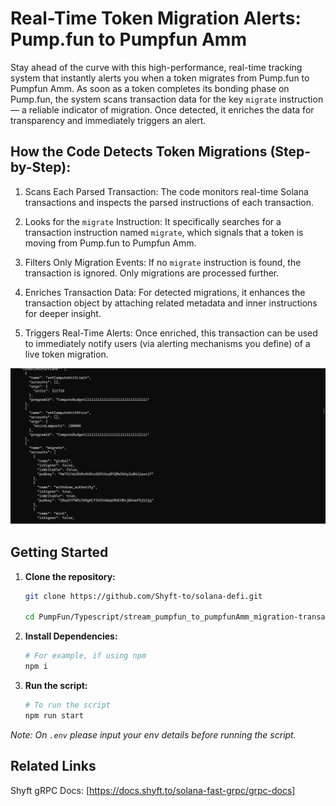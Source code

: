 # Real-Time Token Migration Alerts: Pump.fun to Pumpfun Amm

Stay ahead of the curve with this high-performance, real-time tracking system that instantly alerts you when a token migrates from Pump.fun to Pumpfun Amm. As soon as a token completes its bonding phase on Pump.fun, the system scans transaction data for the key `migrate` instruction — a reliable indicator of migration. Once detected, it enriches the data for transparency and immediately triggers an alert.

## How the Code Detects Token Migrations (Step-by-Step):
1. Scans Each Parsed Transaction: The code monitors real-time Solana transactions and inspects the parsed instructions of each transaction.

2. Looks for the `migrate` Instruction: It specifically searches for a transaction instruction named `migrate`, which signals that a token is moving from Pump.fun to Pumpfun Amm.

3. Filters Only Migration Events: If no `migrate` instruction is found, the transaction is ignored. Only migrations are processed further.

4. Enriches Transaction Data: For detected migrations, it enhances the transaction object by attaching related metadata and inner instructions for deeper insight.

5. Triggers Real-Time Alerts: Once enriched, this transaction can be used to immediately notify users (via alerting mechanisms you define) of a live token migration.



![screenshot](assets/usage_screenshot.png?raw=true "Screenshot")


## Getting Started

1. **Clone the repository:**
   ```bash
   git clone https://github.com/Shyft-to/solana-defi.git
   
   cd PumpFun/Typescript/stream_pumpfun_to_pumpfunAmm_migration-transactions
   ```

2. **Install Dependencies:**

    ```bash
    # For example, if using npm
    npm i
    ```

3. **Run the script:**

    ```bash
    # To run the script
    npm run start
    ```
*Note: On `.env` please input your env details before running the script.*

## Related Links

Shyft gRPC Docs: [https://docs.shyft.to/solana-fast-grpc/grpc-docs]
